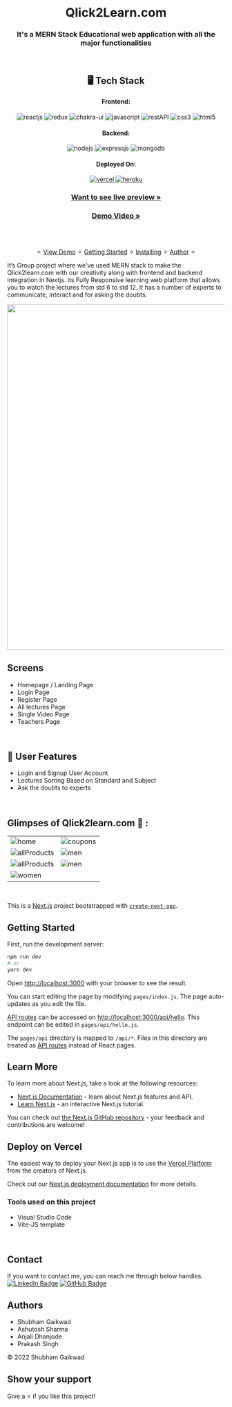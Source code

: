 
<h1 align="center">Qlick2Learn.com</h1>

<h3 align="center">It's a MERN Stack Educational web application with all the major functionalities</h3>

<br />


<h2 align="center">🖥️ Tech Stack</h2>


<h4 align="center">Frontend:</h4>

<p align="center">
  <img src="https://img.shields.io/badge/Nextjs-20232A?style=for-the-badge&logo=nextjs&logoColor=61DAFB" alt="reactjs" />
  <img src="https://img.shields.io/badge/Redux-593D88?style=for-the-badge&logo=redux&logoColor=white" alt="redux" />
  <img src="https://img.shields.io/badge/Chakra%20UI-3bc7bd?style=for-the-badge&logo=chakraui&logoColor=white" alt="chakra-ui" />
  <img src="https://img.shields.io/badge/JavaScript-323330?style=for-the-badge&logo=javascript&logoColor=F7DF1E" alt="javascript" />
  <img src="https://img.shields.io/badge/Rest_API-02303A?style=for-the-badge&logo=react-router&logoColor=white" alt="restAPI" />
  <img src="https://img.shields.io/badge/CSS3-1572B6?style=for-the-badge&logo=css3&logoColor=white" alt="css3" />
  <img src="https://img.shields.io/badge/HTML5-E34F26?style=for-the-badge&logo=html5&logoColor=white" alt="html5" />
</p>


<h4 align="center">Backend:</h4>

<p align="center">
  <img src="https://img.shields.io/badge/Node.js-339933?style=for-the-badge&logo=nodedotjs&logoColor=white" alt="nodejs" />
  <img src="https://img.shields.io/badge/Express.js-000000?style=for-the-badge&logo=express&logoColor=white" alt="expressjs" />
  <img src="https://img.shields.io/badge/MongoDB-4EA94B?style=for-the-badge&logo=mongodb&logoColor=white" alt="mongodb" />

</p>





<h4 align="center">Deployed On:</h4>

<p align="center">
<a href="">
  <img src="https://img.shields.io/badge/Netlify-00C7B7?style=for-the-badge&logo=netlify&logoColor=white" alt="vercel" />
</a>  
<a href="https://healthy-duck-jewelry.cyclic.app/">
  <img src="https://img.shields.io/badge/Cyclic-430098?style=for-the-badge&logo=cyclic&logoColor=white" alt="heroku" />
  </a>
</p>



<h3 align="center"><a href=""><strong>Want to see live preview »</strong></a></h3>

<h3 align="center"><a href=""><strong>Demo Video »</strong></a></h3>


<br />

<p align="center">
  <br />&#10023;
  <a href="#Demo">View Demo</a> &#10023;
  <a href="#Getting-Started">Getting Started</a> &#10023; 
  <a href="#Install">Installing</a> &#10023;
  <a href="#Contact">Author</a> &#10023;
</p>

It’s Group project where we've used MERN stack to make the Qlick2learn.com with our creativity along with frontend and backend integration in Nextjs. its Fully Responsive learning web platform that allows you to watch the lectures from std 6 to std 12. It has a number of experts to communicate, interact and for asking the doubts.

<img src="https://i.ibb.co/hDJgqMT/Screenshot-20221223-140057.png" width="800px" />


<br />

## Screens 
- Homepage / Landing Page
- Login Page
- Register Page
- All lectures Page
- Single Video Page
- Teachers Page


<br />
 
## 🚀 User Features
- Login and Signup User Account
- Lectures Sorting Based on Standard and Subject
- Ask the doubts to experts

<br />

## Glimpses of Qlick2learn.com 🙈 :




<table>
  <tr>
    <td><img maxW="50%" src="https://i.ibb.co/hDJgqMT/Screenshot-20221223-140057.png"  alt="home" /></td>
    <td><img maxW="50%" src="https://i.ibb.co/qRzKDd1/Screenshot-20221223-163155.png"  alt="coupons" /></td>
  </tr>
  <tr>
   <td><img src="https://i.ibb.co/4mWpC0K/Screenshot-20221223-163235.png"  alt="allProducts" /></td>
    <td><img src="https://i.ibb.co/86t56Y1/Screenshot-20221223-141120.png"  alt="men" /></td>
  </tr>
  <tr>
    <td><img src="https://i.ibb.co/hDJgqMT/Screenshot-20221223-140057.png" alt="allProducts" /></td>
    <td><img src="https://i.ibb.co/ZLk1DFh/Screenshot-20221223-140115.png"  alt="men" /></td>
  </tr>
  <tr>
    <td><img src="https://i.ibb.co/Zmm4RKd/Screenshot-20221223-141006.png"  alt="women" /></td>   
  </tr>


</table>

<br />



This is a [Next.js](https://nextjs.org/) project bootstrapped with [`create-next-app`](https://github.com/vercel/next.js/tree/canary/packages/create-next-app).

## Getting Started

First, run the development server:

```bash
npm run dev
# or
yarn dev
```

Open [http://localhost:3000](http://localhost:3000) with your browser to see the result.

You can start editing the page by modifying `pages/index.js`. The page auto-updates as you edit the file.

[API routes](https://nextjs.org/docs/api-routes/introduction) can be accessed on [http://localhost:3000/api/hello](http://localhost:3000/api/hello). This endpoint can be edited in `pages/api/hello.js`.

The `pages/api` directory is mapped to `/api/*`. Files in this directory are treated as [API routes](https://nextjs.org/docs/api-routes/introduction) instead of React pages.

## Learn More

To learn more about Next.js, take a look at the following resources:

- [Next.js Documentation](https://nextjs.org/docs) - learn about Next.js features and API.
- [Learn Next.js](https://nextjs.org/learn) - an interactive Next.js tutorial.

You can check out [the Next.js GitHub repository](https://github.com/vercel/next.js/) - your feedback and contributions are welcome!

## Deploy on Vercel

The easiest way to deploy your Next.js app is to use the [Vercel Platform](https://vercel.com/new?utm_medium=default-template&filter=next.js&utm_source=create-next-app&utm_campaign=create-next-app-readme) from the creators of Next.js.

Check out our [Next.js deployment documentation](https://nextjs.org/docs/deployment) for more details.



### Tools used on this project

- Visual Studio Code
- Vite-JS template

<br />



## Contact

If you want to contact me, you can reach me through below handles. <br />
[![LinkedIn Badge](https://img.shields.io/badge/LinkedIn--informational?style=flat&logo=linkedin&logoColor=blue&color=blue)](https://www.linkedin.com/in/shubhamgaikwad7/)
 [![GitHub Badge](https://img.shields.io/badge/GitHub--informational?style=flat&logo=github&logoColor=white&color=blue)](https://github.com/gShubham7)


## Authors 
- Shubham Gaikwad
- Ashutosh Sharma
- Anjali Dhanjode
- Prakash Singh


© 2022 Shubham Gaikwad




## Show your support

Give a ⭐️ if you like this project!

